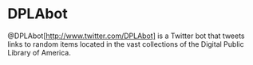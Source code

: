 # DPLAbot

@DPLAbot[http://www.twitter.com/DPLAbot] is a Twitter bot that tweets links to random items located in the vast collections of the Digital Public Library of America.

